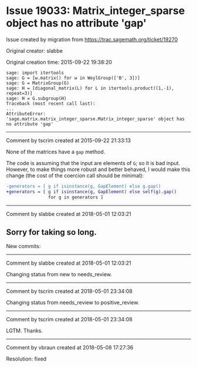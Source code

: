 # Issue 19033: Matrix_integer_sparse object has no attribute 'gap'

Issue created by migration from https://trac.sagemath.org/ticket/19270

Original creator: slabbe

Original creation time: 2015-09-22 19:38:20


```
sage: import itertools
sage: G = [w.matrix() for w in WeylGroup(['B', 3])]
sage: G = MatrixGroup(G)
sage: H = [diagonal_matrix(L) for L in itertools.product((1,-1), repeat=3)]
sage: H = G.subgroup(H)
Traceback (most recent call last):
...
AttributeError: 'sage.matrix.matrix_integer_sparse.Matrix_integer_sparse' object has no attribute 'gap'
```



---

Comment by tscrim created at 2015-09-22 21:33:13

None of the matrices have a `gap` method.

The code is assuming that the input are elements of `G`; so it is bad input. However, to make things more robust and better behaved, I would make this change (the cost of the coercion call should be minimal):

```diff
-generators = [ g if isinstance(g, GapElement) else g.gap()
+generators = [ g if isinstance(g, GapElement) else self(g).gap()
                for g in generators ]
```



---

Comment by slabbe created at 2018-05-01 12:03:21

Sorry for taking so long.
----
New commits:


---

Comment by slabbe created at 2018-05-01 12:03:21

Changing status from new to needs_review.


---

Comment by tscrim created at 2018-05-01 23:34:08

Changing status from needs_review to positive_review.


---

Comment by tscrim created at 2018-05-01 23:34:08

LGTM. Thanks.


---

Comment by vbraun created at 2018-05-08 17:27:36

Resolution: fixed
